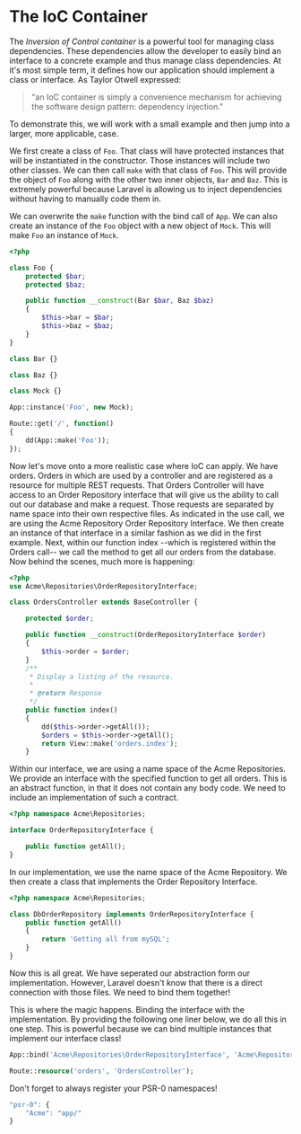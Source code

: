 The IoC Container
=================
The *Inversion of Control container* is a powerful tool for managing class
dependencies. These dependencies allow the developer to easily bind an interface
to a concrete example and thus manage class dependencies. At it's most simple
term, it defines how our application should implement a class or interface. As
Taylor Otwell expressed: 

> "an IoC container is simply a convenience mechanism for
> achieving the software design pattern: dependency injection."

To demonstrate this, we will work with a small example and then jump into a
larger, more applicable, case.

We first create a class of `Foo`. That class will have protected instances that
will be instantiated in the constructor. Those instances will include two other
classes. We can then call `make` with that class of `Foo`. This will provide the
object of `Foo` along with the other two inner objects, `Bar` and `Baz`. This is
extremely powerful because Laravel is allowing us to inject dependencies without
having to manually code them in.

We can overwrite the `make` function with the bind call of `App`. We can also
create an instance of the `Foo` object with a new object of `Mock`. This will
make `Foo` an instance of `Mock`.

```php
<?php

class Foo {
	protected $bar;
	protected $baz;

	public function __construct(Bar $bar, Baz $baz)
	{
		$this->bar = $bar;
		$this->baz = $baz;
	}
}

class Bar {}

class Baz {}

class Mock {}

App::instance('Foo', new Mock);

Route::get('/', function()
{
	dd(App::make('Foo'));
});
```

Now let's move onto a more realistic case where IoC can apply. We have orders.
Orders in which are used by a controller and are registered as a resource for
multiple REST requests. That Orders Controller will have access to an Order
Repository interface that will give us the ability to call out our database and
make a request. Those requests are separated by name space into their own
respective files. As indicated in the use call, we are using the Acme Repository
Order Repository Interface. We then create an instance of that interface in a
similar fashion as we did in the first example. Next, within our function index
--which is registered within the Orders call-- we call the method to get all
our orders from the database. Now behind the scenes, much more is happening:

```php
<?php
use Acme\Repositories\OrderRepositoryInterface;

class OrdersController extends BaseController {

	protected $order;

	public function __construct(OrderRepositoryInterface $order)
	{
		$this->order = $order;
	}
	/**
	 * Display a listing of the resource.
	 *
	 * @return Response
	 */
	public function index()
	{
		dd($this->order->getAll());
		$orders = $this->order->getAll();
		return View::make('orders.index');
	}
```

Within our interface, we are using a name space of the Acme Repositories. We
provide an interface with the specified function to get all orders. This is an
abstract function, in that it does not contain any body code. We need to include
an implementation of such a contract.

```php
<?php namespace Acme\Repositories;

interface OrderRepositoryInterface {

	public function getAll();
}
```

In our implementation, we use the name space of the Acme Repository. We then
create a class that implements the Order Repository Interface.

```php
<?php namespace Acme\Repositories;

class DbOrderRepository implements OrderRepositoryInterface {
	public function getAll()
	{
		return 'Getting all from mySQL';
	}
}
```

Now this is all great. We have seperated our abstraction form our
implementation. However, Laravel doesn't know that there is a direct connection
with those files. We need to bind them together!

This is where the magic happens. Binding the interface with the implementation.
By providing the following one liner below, we do all this in one step. This is
powerful because we can bind multiple instances that implement our interface
class!

```php
App::bind('Acme\Repositories\OrderRepositoryInterface', 'Acme\Repositories\DbOrderRepository');

Route::resource('orders', 'OrdersController');
```

Don't forget to always register your PSR-0 namespaces!
```javascript
"psr-0": {
	"Acme": "app/"
}
```
